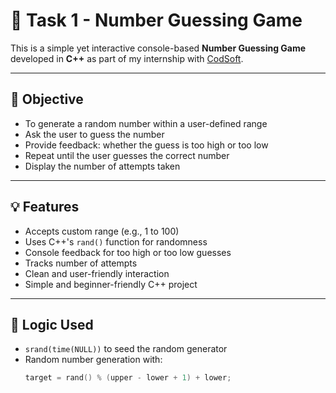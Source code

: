 # 🎯 Task 1 - Number Guessing Game

This is a simple yet interactive console-based **Number Guessing Game** developed in **C++** as part of my internship with [CodSoft](https://www.codsoft.in/).

---

## 📌 Objective

- To generate a random number within a user-defined range
- Ask the user to guess the number
- Provide feedback: whether the guess is too high or too low
- Repeat until the user guesses the correct number
- Display the number of attempts taken

---

## 💡 Features

- Accepts custom range (e.g., 1 to 100)
- Uses C++'s `rand()` function for randomness
- Console feedback for too high or too low guesses
- Tracks number of attempts
- Clean and user-friendly interaction
- Simple and beginner-friendly C++ project

---

## 🧠 Logic Used

- `srand(time(NULL))` to seed the random generator
- Random number generation with:
  ```cpp
  target = rand() % (upper - lower + 1) + lower;

